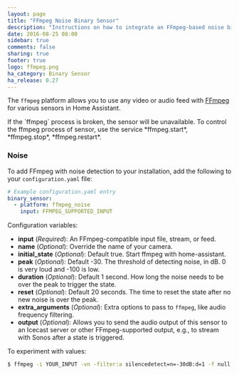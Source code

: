 ```yaml
---
layout: page
title: "FFmpeg Noise Binary Sensor"
description: "Instructions on how to integrate an FFmpeg-based noise binary sensor"
date: 2016-08-25 08:00
sidebar: true
comments: false
sharing: true
footer: true
logo: ffmpeg.png
ha_category: Binary Sensor
ha_release: 0.27
---
```



The `ffmpeg` platform allows you to use any video or audio feed with [FFmpeg](http://www.ffmpeg.org/) for various sensors in Home Assistant.

<p class='note'>
If the `ffmpeg` process is broken, the sensor will be unavailable. To control the ffmpeg process of sensor, use the service *ffmpeg.start*, *ffmpeg.stop*, *ffmpeg.restart*.
</p>

### Noise

To add FFmpeg with noise detection to your installation, add the following to your `configuration.yaml` file:

```yaml
# Example configuration.yaml entry
binary_sensor:
  - platform: ffmpeg_noise
    input: FFMPEG_SUPPORTED_INPUT
```

Configuration variables:

- **input** (*Required*): An FFmpeg-compatible input file, stream, or feed.
- **name** (*Optional*): Override the name of your camera.
- **initial_state** (*Optional*): Default true. Start ffmpeg with home-assistant.
- **peak** (*Optional*): Default -30. The threshold of detecting noise, in dB. 0 is very loud and -100 is low.
- **duration** (*Optional*): Default 1 second. How long the noise needs to be over the peak to trigger the state.
- **reset** (*Optional*): Default 20 seconds. The time to reset the state after no new noise is over the peak.
- **extra_arguments** (*Optional*): Extra options to pass to `ffmpeg`, like audio frequency filtering.
- **output** (*Optional*): Allows you to send the audio output of this sensor to an Icecast server or other FFmpeg-supported output, e.g., to stream with Sonos after a state is triggered.

To experiment with values:

```bash
$ ffmpeg -i YOUR_INPUT -vn -filter:a silencedetect=n=-30dB:d=1 -f null -
```
